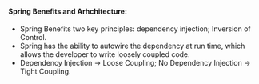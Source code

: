 #### Spring Benefits and Arhchitecture:
- Spring Benefits two key principles: dependency injection; Inversion of Control.
- Spring has the ability to autowire the dependency at run time, which allows the developer to write loosely coupled code.
- Dependency Injection -> Loose Coupling; No Dependency Injection -> Tight Coupling.

